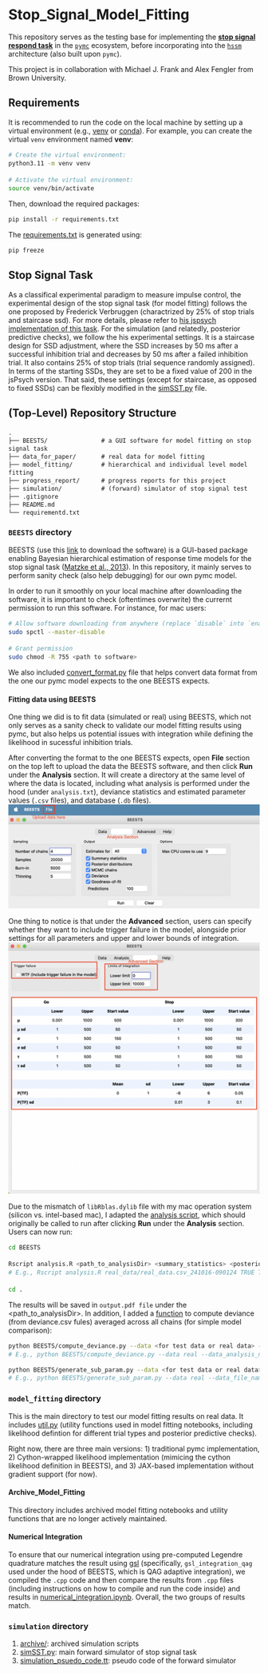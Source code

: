 # Stop_Signal_Model_Fitting

This repository serves as the testing base for implementing the [**stop signal respond task**](https://cambridgecognition.com/stop-signal-task-sst/) in the [`pymc`](https://www.pymc.io/welcome.html) ecosystem, before incorporating into the [`hssm`](https://lnccbrown.github.io/HSSM/) architecture (also built upon `pymc`).

This project is in collaboration with Michael J. Frank and Alex Fengler from Brown University.

## Requirements
It is recommended to run the code on the local machine by setting up a virtual environment (e.g., [venv](https://docs.python.org/3/library/venv.html) or [conda](https://uoa-eresearch.github.io/eresearch-cookbook/recipe/2014/11/20/conda/)). For example, you can create the virtual `venv`
environment named **venv**:
```bash
# Create the virtual environment:
python3.11 -m venv venv

# Activate the virtual environment:
source venv/bin/activate
```

Then, download the required packages:
```bash
pip install -r requirements.txt
```

The [requirements.txt](requirements.txt) is generated using: 
```bash
pip freeze
```

## Stop Signal Task
As a classifical experimental paradigm to measure impulse control, the experimental design of the stop signal task (for model fitting) follows the one proposed by Frederick Verbruggen (charactrized by 25% of stop trials and staircase ssd). For more details, please refer to [his jspsych implementation of this task](https://github.com/fredvbrug/STOP-IT/tree/master/jsPsych_version). For the simulation (and relatedly, posterior predictive checks), we follow the his experimental 
settings. It is a staircase design for SSD adjustment, where the SSD increases by 50 ms after a successful inhibition trial and decreases by 50 ms after a failed inhibition trial. It also contains 25% of stop trials (trial sequence randomly assigned). In terms of the starting SSDs, they are set to be a fixed value of 200 in the jsPsych version. That said, these settings (except for staircase, as opposed to fixed SSDs) can be flexibly modified in the [simSST.py](simulation/simSST.py) file.

## (Top-Level) Repository Structure
    .
    ├── BEESTS/               # a GUI software for model fitting on stop signal task
    ├── data_for_paper/       # real data for model fitting
    ├── model_fitting/        # hierarchical and individual level model fitting
    ├── progress_report/      # progress reports for this project
    ├── simulation/           # (forward) simulator of stop signal test
    ├── .gitignore
    ├── README.md
    └── requirementd.txt   

### `BEESTS` directory
BEESTS (use this [link](https://osf.io/482fv/) to download the software) is a GUI-based package enabling Bayesian hierarchical estimation of response time models for the stop signal task ([Matzke et al., 2013](https://doi.org/10.3389/fpsyg.2013.00918)). In this repository, it mainly serves to perform sanity check (also help debugging) for our own pymc model. 

In order to run it smoothly on your local machine after downloading the software, it is important to check (oftentimes overwrite) the currernt permission to run this software. For instance, for mac users:
```bash
# Allow software downloading from anywhere (replace `disable` into `enable` after if you do not want to always allow your computer to download anything)
sudo spctl --master-disable

# Grant permission
sudo chmod -R 755 <path to software>
```

We also included [convert_format.py](BEESTS/convert_format.py) file that helps convert data format from the one our pymc model expects to the one BEESTS expects. 

#### Fitting data using BEESTS
One thing we did is to fit data (simulated or real) using BEESTS, which not only serves as a sanity check to validate our model fitting results using pymc, but also helps us potential issues with integration while defining the likelihood in sucessful inhibition trials. 

After converting the format to the one BEESTS expects, open **File** section on the top left to upload the data the BEESTS software, and then click **Run** under the **Analysis** section. It will create a directory at the same level of where the data is located, including what analysis is performed under the hood (under `analysis.txt`), deviance statistics and estimated parameter values (`.csv` files), and database (`.db` files). 
<img src="BEESTS/screeshots/BEESTS_analysis.png">

One thing to notice is that under the **Advanced** section, users can specify whether they want to include trigger failure in the model, alongside prior settings for all parameters and upper and lower bounds of integration.
<img src="BEESTS/screeshots/BEESTS_advanced.png">

Due to the mismatch of `libRblas.dylib` file with my mac operation system (silicon vs. intel-based mac), I adapted the [analysis script](BEESTS/analysis.R), which should originally be called to run after clicking **Run** under the **Analysis** section. Users can now run:
```bash
cd BEESTS

Rscript analysis.R <path_to_analysisDir> <summary_statistics> <posterior_distributions> <mcmc_chains> <posterior_predictors>
# E.g., Rscript analysis.R real_data/real_data.csv_241016-090124 TRUE TRUE TRUE TRUE

cd .
```
The results will be saved in `output.pdf file` under the <path_to_analysisDir>. In addition, I added a [function](BEESTS/compute_deviance.py) to compute deviance (from deviance.csv fules) averaged across all chains (for simple model comparison):
```bash
python BEESTS/compute_deviance.py --data <for test data or real data> --data_analysis_name <Name of the directory storing data analysis (model fitting) results>
# E.g., python BEESTS/compute_deviance.py --data real --data_analysis_name real_data.csv_241017-220245
```

```bash
python BEESTS/generate_sub_param.py --data <for test data or real data> --data_file_name <Name of the data file name (used for model fitting)> --data_analysis_name <Name of the directory storing data analysis (model fitting) results> --with_trigger_failure <whether including trigger failure>
# E.g., python BEESTS/generate_sub_param.py --data real --data_file_name real_data.csv --data_analysis_name real_data.csv_241017-220245 --with_trigger_failure True
```

### `model_fitting` directory
This is the main directory to test our model fitting results on real data. It includes [util.py](model_fitting/util.py) (utility functions used in model fitting notebooks, including likelihood defintion for different trial types and posterior predictive checks).

Right now, there are three main versions: 1) traditional pymc implementation, 2) Cython-wrapped likelihood implementation (mimicing the cython likelihood definition in BEESTS), and 3) JAX-based implementation without gradient support (for now).

#### Archive_Model_Fitting
This directory includes archived model fitting notebooks and utility functions that are no longer actively maintained.

#### Numerical Integration
To ensure that our numerical integration using pre-computed Legendre quadrature matches the result using [gsl](https://www.gnu.org/software/gsl/) (specifically, `gsl_integration_qag` used under the hood of BEESTS, which is QAG adaptive integration), we compiled the `.cpp` code and then compare the results from `.cpp` files (including instructions on how to compile and run the code inside) and results in [numerical_integration.ipynb](model_fitting/numerical_integration/numerical_integration.ipynb). Overall, the two groups of results match. 

### `simulation` directory
1. [archive/](simulation/archive/): archived simulation scripts
2. [simSST.py](simulation/simSST.py): main forward simulator of stop signal task
3. [simulation_psuedo_code.tt](simulation/simulation_pseudo_code.txt): pseudo code of the forward simulator

